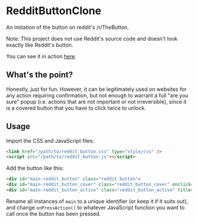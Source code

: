 # RedditButtonClone
An imitation of the button on reddit's /r/TheButton.

Note: This project does not use Reddit's source code and doesn't look exactly like Reddit's button.

You can see it in action [here](https://staticallytypedrice.github.io/RedditButtonClone/index.html).

## What's the point?

Honestly, just for fun. However, it can be legitimately used on websites for any action requiring confirmation, but not enough to warrant a full "are you sure" popup (i.e. actions that are not important or not irreversible), since it is a covered button that you have to click twice to unlock.

## Usage

Import the CSS and JavaScript files:

```html
<link href="/path/to/reddit_button.css" type="style/css" />
<script src="/path/to/reddit_button.js"></script>
```

Add the button like this:

```html
<div id="main-reddit_button" class="reddit_button">
<div id="main-reddit_button_cover" class="reddit_button_cover" onclick="reddit_button_unlock('main')"><p>Click Here...</p></div>
<div id="main-reddit_button_active" class="reddit_button_active" title="Press the button :P" onclick="onPressAction()"></div>
```

Rename all instances of `main` to a unique identifier (or keep it if it suits out), and change `onPressAction()` to whatever JavaScript function you want to call once the button has been pressed.
